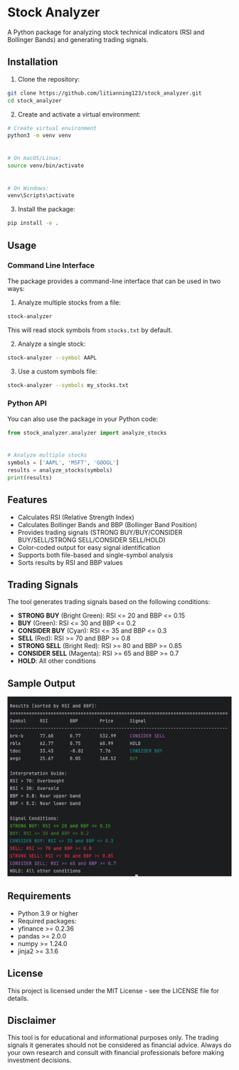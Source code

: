 # Stock Analyzer


A Python package for analyzing stock technical indicators (RSI and Bollinger Bands) and generating trading signals.


## Installation


1. Clone the repository:
```bash
git clone https://github.com/litianning123/stock_analyzer.git
cd stock_analyzer
```


2. Create and activate a virtual environment:
```bash
# Create virtual environment
python3 -m venv venv


# On macOS/Linux:
source venv/bin/activate


# On Windows:
venv\Scripts\activate
```


3. Install the package:
```bash
pip install -e .
```


## Usage


### Command Line Interface


The package provides a command-line interface that can be used in two ways:


1. Analyze multiple stocks from a file:
```bash
stock-analyzer
```
This will read stock symbols from `stocks.txt` by default.


2. Analyze a single stock:
```bash
stock-analyzer --symbol AAPL
```


3. Use a custom symbols file:
```bash
stock-analyzer --symbols my_stocks.txt
```


### Python API


You can also use the package in your Python code:


```python
from stock_analyzer.analyzer import analyze_stocks


# Analyze multiple stocks
symbols = ['AAPL', 'MSFT', 'GOOGL']
results = analyze_stocks(symbols)
print(results)
```


## Features


- Calculates RSI (Relative Strength Index)
- Calculates Bollinger Bands and BBP (Bollinger Band Position)
- Provides trading signals (STRONG BUY/BUY/CONSIDER BUY/SELL/STRONG SELL/CONSIDER SELL/HOLD)
- Color-coded output for easy signal identification
- Supports both file-based and single-symbol analysis
- Sorts results by RSI and BBP values


## Trading Signals


The tool generates trading signals based on the following conditions:
- **STRONG BUY** (Bright Green): RSI <= 20 and BBP <= 0.15
- **BUY** (Green): RSI <= 30 and BBP <= 0.2
- **CONSIDER BUY** (Cyan): RSI <= 35 and BBP <= 0.3
- **SELL** (Red): RSI >= 70 and BBP >= 0.8
- **STRONG SELL** (Bright Red): RSI >= 80 and BBP >= 0.85
- **CONSIDER SELL** (Magenta): RSI >= 65 and BBP >= 0.7
- **HOLD**: All other conditions


## Sample Output

![plot](./res/sample.png)

## Requirements


- Python 3.9 or higher
- Required packages:
 - yfinance >= 0.2.36
 - pandas >= 2.0.0
 - numpy >= 1.24.0
 - jinja2 >= 3.1.6


## License


This project is licensed under the MIT License - see the LICENSE file for details.


## Disclaimer


This tool is for educational and informational purposes only. The trading signals it generates should not be considered as financial advice. Always do your own research and consult with financial professionals before making investment decisions.
